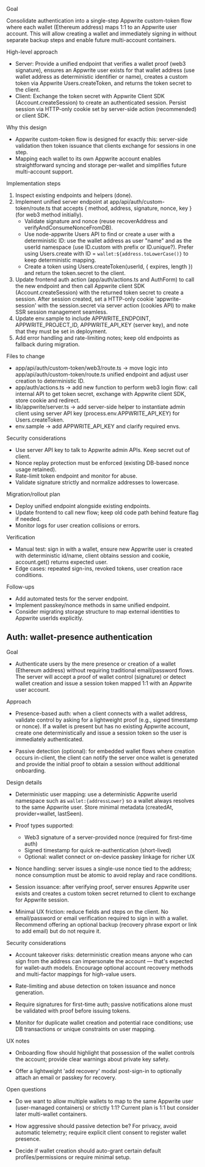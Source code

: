 Goal

Consolidate authentication into a single-step Appwrite custom-token flow where each wallet (Ethereum address) maps 1:1 to an Appwrite user account. This will allow creating a wallet and immediately signing in without separate backup steps and enable future multi-account containers.

High-level approach

- Server: Provide a unified endpoint that verifies a wallet proof (web3 signature), ensures an Appwrite user exists for that wallet address (use wallet address as deterministic identifier or name), creates a custom token via Appwrite Users.createToken, and returns the token secret to the client.
- Client: Exchange the token secret with Appwrite Client SDK (Account.createSession) to create an authenticated session. Persist session via HTTP-only cookie set by server-side action (recommended) or client SDK.

Why this design

- Appwrite custom-token flow is designed for exactly this: server-side validation then token issuance that clients exchange for sessions in one step.
- Mapping each wallet to its own Appwrite account enables straightforward syncing and storage per-wallet and simplifies future multi-account support.

Implementation steps

1. Inspect existing endpoints and helpers (done).
2. Implement unified server endpoint at app/api/auth/custom-token/route.ts that accepts { method, address, signature, nonce, key } (for web3 method initially).
   - Validate signature and nonce (reuse recoverAddress and verifyAndConsumeNonceFromDB).
   - Use node-appwrite Users API to find or create a user with a deterministic ID: use the wallet address as user "name" and as the userId namespace (use ID.custom with prefix or ID.unique?). Prefer using Users.create with ID = `wallet:${address.toLowerCase()}` to keep deterministic mapping.
   - Create a token using Users.createToken(userId, { expires, length }) and return the token.secret to the client.
3. Update frontend auth action (app/auth/actions.ts and AuthForm) to call the new endpoint and then call Appwrite client SDK (Account.createSession) with the returned token secret to create a session. After session created, set a HTTP-only cookie 'appwrite-session' with the session.secret via server action (cookies API) to make SSR session management seamless.
4. Update env.sample to include APPWRITE_ENDPOINT, APPWRITE_PROJECT_ID, APPWRITE_API_KEY (server key), and note that they must be set in deployment.
5. Add error handling and rate-limiting notes; keep old endpoints as fallback during migration.

Files to change

- app/api/auth/custom-token/web3/route.ts -> move logic into app/api/auth/custom-token/route.ts unified endpoint and adjust user creation to deterministic ID.
- app/auth/actions.ts -> add new function to perform web3 login flow: call internal API to get token secret, exchange with Appwrite client SDK, store cookie and redirect.
- lib/appwrite/server.ts -> add server-side helper to instantiate admin client using server API key (process.env.APPWRITE_API_KEY) for Users.createToken.
- env.sample -> add APPWRITE_API_KEY and clarify required envs.

Security considerations

- Use server API key to talk to Appwrite admin APIs. Keep secret out of client.
- Nonce replay protection must be enforced (existing DB-based nonce usage retained).
- Rate-limit token endpoint and monitor for abuse.
- Validate signature strictly and normalize addresses to lowercase.

Migration/rollout plan

- Deploy unified endpoint alongside existing endpoints.
- Update frontend to call new flow; keep old code path behind feature flag if needed.
- Monitor logs for user creation collisions or errors.

Verification

- Manual test: sign in with a wallet, ensure new Appwrite user is created with deterministic id/name, client obtains session and cookie, account.get() returns expected user.
- Edge cases: repeated sign-ins, revoked tokens, user creation race conditions.

Follow-ups

- Add automated tests for the server endpoint.
- Implement passkey/nonce methods in same unified endpoint.
- Consider migrating storage structure to map external identities to Appwrite userIds explicitly.



## Auth: wallet-presence authentication

Goal

- Authenticate users by the mere presence or creation of a wallet (Ethereum address) without requiring traditional email/password flows. The server will accept a proof of wallet control (signature) or detect wallet creation and issue a session token mapped 1:1 with an Appwrite user account.

Approach

- Presence-based auth: when a client connects with a wallet address, validate control by asking for a lightweight proof (e.g., signed timestamp or nonce). If a wallet is present but has no existing Appwrite account, create one deterministically and issue a session token so the user is immediately authenticated.

- Passive detection (optional): for embedded wallet flows where creation occurs in-client, the client can notify the server once wallet is generated and provide the initial proof to obtain a session without additional onboarding.

Design details

- Deterministic user mapping: use a deterministic Appwrite userId namespace such as `wallet:{addressLower}` so a wallet always resolves to the same Appwrite user. Store minimal metadata (createdAt, provider=wallet, lastSeen).

- Proof types supported:
  - Web3 signature of a server-provided nonce (required for first-time auth)
  - Signed timestamp for quick re-authentication (short-lived)
  - Optional: wallet connect or on-device passkey linkage for richer UX

- Nonce handling: server issues a single-use nonce tied to the address; nonce consumption must be atomic to avoid replay and race conditions.

- Session issuance: after verifying proof, server ensures Appwrite user exists and creates a custom token secret returned to client to exchange for Appwrite session.

- Minimal UX friction: reduce fields and steps on the client. No email/password or email verification required to sign in with a wallet. Recommend offering an optional backup (recovery phrase export or link to add email) but do not require it.

Security considerations

- Account takeover risks: deterministic creation means anyone who can sign from the address can impersonate the account — that's expected for wallet-auth models. Encourage optional account recovery methods and multi-factor mappings for high-value users.

- Rate-limiting and abuse detection on token issuance and nonce generation.

- Require signatures for first-time auth; passive notifications alone must be validated with proof before issuing tokens.

- Monitor for duplicate wallet creation and potential race conditions; use DB transactions or unique constraints on user mapping.

UX notes

- Onboarding flow should highlight that possession of the wallet controls the account; provide clear warnings about private key safety.

- Offer a lightweight 'add recovery' modal post-sign-in to optionally attach an email or passkey for recovery.

Open questions

- Do we want to allow multiple wallets to map to the same Appwrite user (user-managed containers) or strictly 1:1? Current plan is 1:1 but consider later multi-wallet containers.

- How aggressive should passive detection be? For privacy, avoid automatic telemetry; require explicit client consent to register wallet presence.

- Decide if wallet creation should auto-grant certain default profiles/permissions or require minimal setup.


